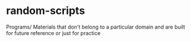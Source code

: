 # random-scripts
Programs/ Materials that don't belong to a particular domain and are built for future reference or just for practice
